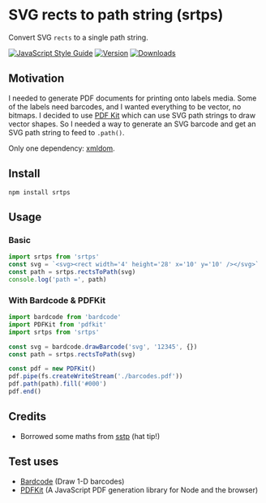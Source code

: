 
# SVG rects to path string (srtps)

Convert SVG `rects` to a single path string.

[![JavaScript Style Guide](https://img.shields.io/badge/code%20style-standard-brightgreen.svg)](http://standardjs.com/)
[![Version](https://img.shields.io/npm/v/srtps.svg)](https://www.npmjs.com/package/srtps)
[![Downloads](https://img.shields.io/npm/dt/srtps.svg)](https://www.npmjs.com/package/srtps)

## Motivation

I needed to generate PDF documents for printing onto labels media. Some of the labels need barcodes, and I wanted everything to be vector, no bitmaps. I decided to use [PDF Kit](http://pdfkit.org/docs/vector.html#svg_paths) which can use SVG path strings to draw vector shapes. So I needed a way to generate an SVG barcode and get an SVG path string to feed to `.path()`.

Only one dependency: [xmldom](https://github.com/jindw/xmldom).

## Install

`npm install srtps`

## Usage

### Basic

```javascript
import srtps from 'srtps'
const svg = `<svg><rect width='4' height='28' x='10' y='10' /></svg>`
const path = srtps.rectsToPath(svg)
console.log('path =', path)
```

### With Bardcode & PDFKit

```javascript
import bardcode from 'bardcode'
import PDFKit from 'pdfkit'
import srtps from 'srtps'

const svg = bardcode.drawBarcode('svg', '12345', {})
const path = srtps.rectsToPath(svg)

const pdf = new PDFKit()
pdf.pipe(fs.createWriteStream('./barcodes.pdf'))
pdf.path(path).fill('#000')
pdf.end()
```

## Credits

- Borrowed some maths from [sstp](https://github.com/mailzwj/sstp) (hat tip!)

## Test uses

- [Bardcode](https://github.com/froatsnook/bardcode) (Draw 1-D barcodes)
- [PDFKit](https://github.com/devongovett/pdfkit) (A JavaScript PDF generation library for Node and the browser)
